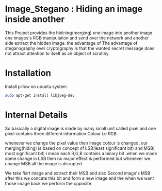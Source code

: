 # Image_Stegano : Hiding an image inside another

This Project provides the hidining(merging) one image into another image one images's RGB manipulation and send over the network and another side extract the hidden image. the advantage of The advantage of steganography over cryptography is that the wanted secret message does not attract attention to itself as an object of scrutiny.

# Installation

Install pillow on ubuntu system

```bash
sudo apt-get install libjpeg-dev
```
 
# Internal Details

So basically a digital image is made by many small unit called pixel and one pixel contains three different information
Colour i.e RGB.

whenever we change the pixel value then image colour is changed, our merging(hiding) is based on concept of LSB(least significant bit) and MSB( most significant bit) i mean each R,G,B contains a binary bit .when we made some change in LSB
then no major effect is performed but whenever we change MSB all the image is disrupted.

We take fisrt image and extract their MSB and also Second image's MSB after this we concate this bit and form a new image
and the when we want those image back we perform the opposite.


